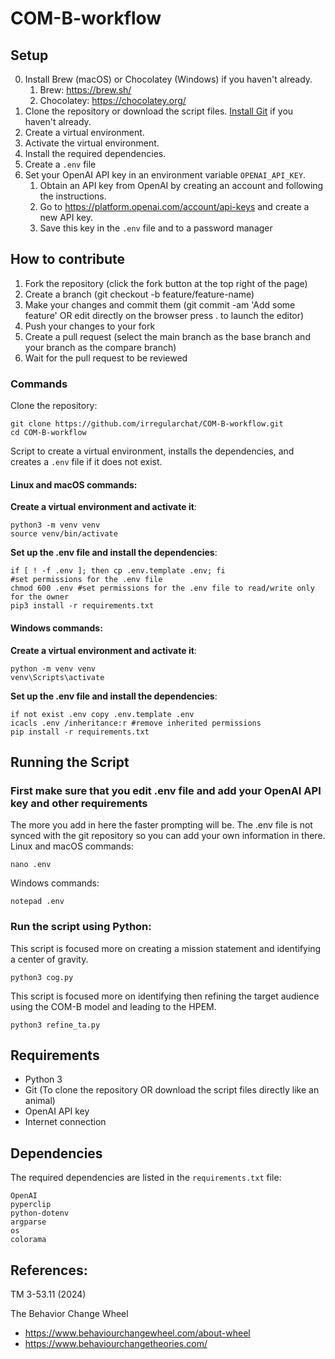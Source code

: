 # COM-B-workflow
## Setup
0. Install Brew (macOS) or Chocolatey (Windows) if you haven't already.
    1. Brew: https://brew.sh/
    1. Chocolatey: https://chocolatey.org/
1. Clone the repository or download the script files. [Install Git](https://git-scm.com/book/en/v2/Getting-Started-Installing-Git) if you haven't already.
2. Create a virtual environment.
3. Activate the virtual environment.
4. Install the required dependencies.
5. Create a `.env` file 
6. Set your OpenAI API key in an environment variable `OPENAI_API_KEY`.
    1. Obtain an API key from OpenAI by creating an account and following the instructions.
    1. Go to https://platform.openai.com/account/api-keys and create a new API key.
    1. Save this key in the `.env` file and to a password manager

## How to contribute
1. Fork the repository (click the fork button at the top right of the page)
2. Create a branch (git checkout -b feature/feature-name)
3. Make your changes and commit them (git commit -am 'Add some feature' OR edit directly on the browser press . to launch the editor)
4. Push your changes to your fork 
5. Create a pull request (select the main branch as the base branch and your branch as the compare branch)
6. Wait for the pull request to be reviewed

### Commands
Clone the repository:
```shell
git clone https://github.com/irregularchat/COM-B-workflow.git
cd COM-B-workflow
```

Script to create a virtual environment, installs the dependencies, and creates a `.env` file if it does not exist.

#### Linux and macOS commands:
**Create a virtual environment and activate it**:
```shell
python3 -m venv venv
source venv/bin/activate
```

**Set up the .env file and install the dependencies**:
```shell
if [ ! -f .env ]; then cp .env.template .env; fi
#set permissions for the .env file
chmod 600 .env #set permissions for the .env file to read/write only for the owner
pip3 install -r requirements.txt
```

#### Windows commands:
**Create a virtual environment and activate it**:
```shell
python -m venv venv
venv\Scripts\activate
```
**Set up the .env file and install the dependencies**:
```shell
if not exist .env copy .env.template .env
icacls .env /inheritance:r #remove inherited permissions
pip install -r requirements.txt
```

## Running the Script
### First make sure that you edit .env file and add your OpenAI API key and other requirements
The more you add in here the faster prompting will be. The .env file is not synced with the git repository so you can add your own information in there.
Linux and macOS commands:
```shell
nano .env
```

Windows commands:
```shell
notepad .env
```

### Run the script using Python:
This script is focused more on creating a mission statement and identifying a center of gravity. 

```shell
python3 cog.py
```

This script is focused more on identifying then refining the target audience using the COM-B model and leading to the HPEM. 
```shell
python3 refine_ta.py
```

## Requirements

- Python 3
- Git (To clone the repository OR download the script files directly like an animal)
- OpenAI API key
- Internet connection

## Dependencies

The required dependencies are listed in the `requirements.txt` file:

```text
OpenAI
pyperclip
python-dotenv
argparse
os
colorama
```

## References:
TM 3-53.11 (2024)

The Behavior Change Wheel 
  - https://www.behaviourchangewheel.com/about-wheel
  - https://www.behaviourchangetheories.com/
